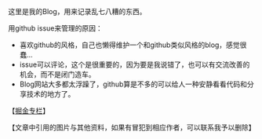 这里是我的Blog，用来记录乱七八糟的东西。

用github issue来管理的原因：

* 喜欢github的风格，自己也懒得维护一个和github类似风格的blog，感觉很蠢...
* issue可以评论，这个是很重要的，因为要是我说错了，也可以有交流改善的机会，而不是闭门造车。
* Blog网站大多都太浮躁了，github算是不多的可以给人一种安静看看代码和分享技术的地方了。

【[掘金专栏](https://juejin.im/user/596c14006fb9a06bab3d4dce/posts)】

【文章中引用的图片与其他资料，如果有冒犯到相应作者，可以联系我予以删除】
